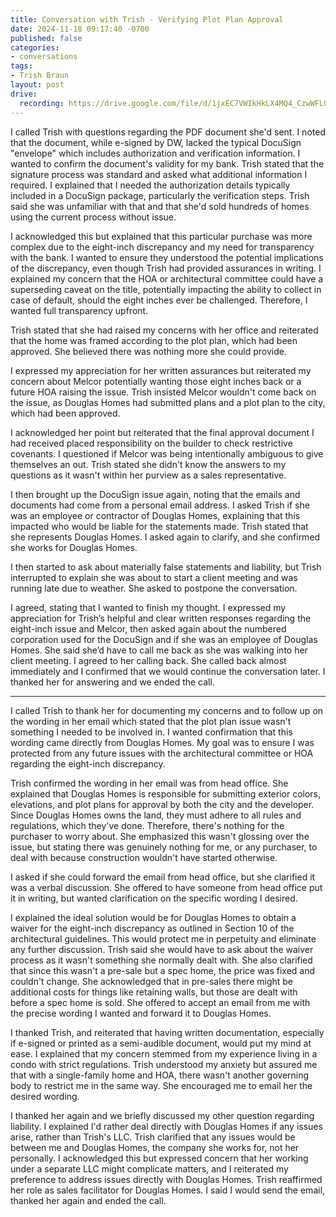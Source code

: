 ```yaml
---
title: Conversation with Trish - Verifying Plot Plan Approval
date: 2024-11-18 09:17:40 -0700
published: false
categories:
- conversations
tags:
- Trish Braun
layout: post
drive:
  recording: https://drive.google.com/file/d/1jxEC7VWIkHkLX4MQ4_CzwWFL0v8Gx3us/view?usp=drive_link
---
```


I called Trish with questions regarding the PDF document she'd sent. I noted that the document, while e-signed by DW, lacked the typical DocuSign "envelope" which includes authorization and verification information. I wanted to confirm the document's validity for my bank. Trish stated that the signature process was standard and asked what additional information I required.  I explained that I needed the authorization details typically included in a DocuSign package, particularly the verification steps.  Trish said she was unfamiliar with that and that she'd sold hundreds of homes using the current process without issue.

I acknowledged this but explained that this particular purchase was more complex due to the eight-inch discrepancy and my need for transparency with the bank. I wanted to ensure they understood the potential implications of the discrepancy, even though Trish had provided assurances in writing. I explained my concern that the HOA or architectural committee could have a superseding caveat on the title, potentially impacting the ability to collect in case of default, should the eight inches ever be challenged.  Therefore, I wanted full transparency upfront.

Trish stated that she had raised my concerns with her office and reiterated that the home was framed according to the plot plan, which had been approved.  She believed there was nothing more she could provide.

I expressed my appreciation for her written assurances but reiterated my concern about Melcor potentially wanting those eight inches back or a future HOA raising the issue. Trish insisted Melcor wouldn't come back on the issue, as Douglas Homes had submitted plans and a plot plan to the city, which had been approved.

I acknowledged her point but reiterated that the final approval document I had received placed responsibility on the builder to check restrictive covenants.  I questioned if Melcor was being intentionally ambiguous to give themselves an out. Trish stated she didn't know the answers to my questions as it wasn't within her purview as a sales representative.

I then brought up the DocuSign issue again, noting that the emails and documents had come from a personal email address. I asked Trish if she was an employee or contractor of Douglas Homes, explaining that this impacted who would be liable for the statements made. Trish stated that she represents Douglas Homes.  I asked again to clarify, and she confirmed she works for Douglas Homes.

I then started to ask about materially false statements and liability, but Trish interrupted to explain she was about to start a client meeting and was running late due to weather.  She asked to postpone the conversation.

I agreed, stating that I wanted to finish my thought.  I expressed my appreciation for Trish’s helpful and clear written responses regarding the eight-inch issue and Melcor, then asked again about the numbered corporation used for the DocuSign and if she was an employee of Douglas Homes.  She said she’d have to call me back as she was walking into her client meeting.  I agreed to her calling back. She called back almost immediately and I confirmed that we would continue the conversation later.  I thanked her for answering and we ended the call.

---

I called Trish to thank her for documenting my concerns and to follow up on the wording in her email which stated that the plot plan issue wasn't something I needed to be involved in.  I wanted confirmation that this wording came directly from Douglas Homes. My goal was to ensure I was protected from any future issues with the architectural committee or HOA regarding the eight-inch discrepancy.

Trish confirmed the wording in her email was from head office. She explained that Douglas Homes is responsible for submitting exterior colors, elevations, and plot plans for approval by both the city and the developer. Since Douglas Homes owns the land, they must adhere to all rules and regulations, which they've done. Therefore, there's nothing for the purchaser to worry about.  She emphasized this wasn't glossing over the issue, but stating there was genuinely nothing for me, or any purchaser, to deal with because construction wouldn't have started otherwise.

I asked if she could forward the email from head office, but she clarified it was a verbal discussion.  She offered to have someone from head office put it in writing, but wanted clarification on the specific wording I desired.

I explained the ideal solution would be for Douglas Homes to obtain a waiver for the eight-inch discrepancy as outlined in Section 10 of the architectural guidelines.  This would protect me in perpetuity and eliminate any further discussion.  Trish said she would have to ask about the waiver process as it wasn't something she normally dealt with. She also clarified that since this wasn't a pre-sale but a spec home, the price was fixed and couldn't change.  She acknowledged that in pre-sales there might be additional costs for things like retaining walls, but those are dealt with before a spec home is sold.  She offered to accept an email from me with the precise wording I wanted and forward it to Douglas Homes.

I thanked Trish, and reiterated that having written documentation, especially if e-signed or printed as a semi-audible document, would put my mind at ease.  I explained that my concern stemmed from my experience living in a condo with strict regulations. Trish understood my anxiety but assured me that with a single-family home and HOA, there wasn't another governing body to restrict me in the same way. She encouraged me to email her the desired wording.

I thanked her again and we briefly discussed my other question regarding liability. I explained I'd rather deal directly with Douglas Homes if any issues arise, rather than Trish's LLC. Trish clarified that any issues would be between me and Douglas Homes, the company she works for, not her personally. I acknowledged this but expressed concern that her working under a separate LLC might complicate matters, and I reiterated my preference to address issues directly with Douglas Homes. Trish reaffirmed her role as sales facilitator for Douglas Homes.  I said I would send the email, thanked her again and ended the call.